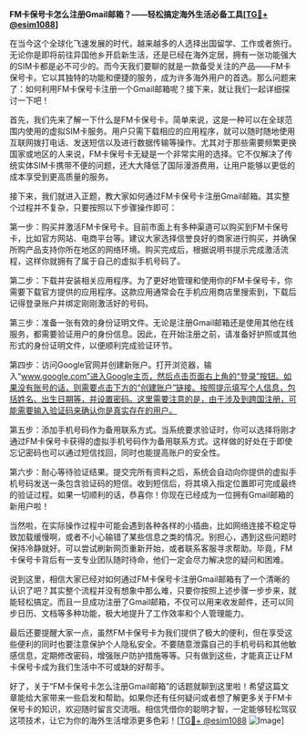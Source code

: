 **FM卡保号卡怎么注册Gmail邮箱？——轻松搞定海外生活必备工具[[TG💪+ @esim1088](https://t.me/s/esim1088)]**

在当今这个全球化飞速发展的时代，越来越多的人选择出国留学、工作或者旅行。无论你是即将前往异国他乡开启新生活，还是已经在海外定居，拥有一张功能强大的SIM卡都是必不可少的。而今天我们要聊的就是一款备受关注的产品——FM卡保号卡。它以其独特的功能和便捷的服务，成为许多海外用户的首选。那么问题来了：如何利用FM卡保号卡注册一个Gmail邮箱呢？接下来，就让我们一起详细探讨一下吧！

首先，我们先来了解一下什么是FM卡保号卡。简单来说，这是一种可以在全球范围内使用的虚拟SIM卡服务。用户只需下载相应的应用程序，就可以随时随地使用互联网拨打电话、发送短信以及进行数据传输等操作。尤其对于那些需要频繁更换国家或地区的人来说，FM卡保号卡无疑是一个非常实用的选择。它不仅解决了传统实体SIM卡携带不便的问题，还大大降低了国际漫游费用，让用户能够以更低的成本享受到更高质量的服务。

接下来，我们就进入正题，教大家如何通过FM卡保号卡注册Gmail邮箱。其实整个过程并不复杂，只要按照以下步骤操作即可：

第一步：购买并激活FM卡保号卡。目前市面上有多种渠道可以购买到FM卡保号卡，比如官方网站、电商平台等。建议大家选择信誉良好的商家进行购买，并确保所购产品支持你所在地区的网络环境。购买完成后，根据说明书提示完成激活流程，这样你就拥有了属于自己的虚拟手机号码了。

第二步：下载并安装相关应用程序。为了更好地管理和使用你的FM卡保号卡，你需要下载官方提供的应用程序。这款应用通常会在手机应用商店里搜索到，下载后记得登录账户并绑定刚刚激活好的号码。

第三步：准备一张有效的身份证明文件。无论是注册Gmail邮箱还是使用其他在线服务，都需要验证用户的身份信息。因此，在开始注册之前，请准备好护照或其他形式的身份证明文件，以便顺利完成验证环节。

第四步：访问Google官网并创建新账户。打开浏览器，输入“www.google.com”进入Google主页，然后点击页面右上角的“登录”按钮。如果没有账号的话，则需要点击下方的“创建账户”链接。按照提示填写个人信息，包括姓名、出生日期等，并设置密码。这里需要注意的是，由于涉及到跨国注册，可能需要输入验证码来确认你是真实存在的用户。

第五步：添加手机号码作为备用联系方式。当系统要求验证时，你可以选择将刚才通过FM卡保号卡获得的虚拟手机号码作为备用联系方式。这样做的好处在于即使忘记密码也可以通过短信找回，同时也能提高账户的安全性。

第六步：耐心等待验证结果。提交完所有资料之后，系统会自动向你提供的虚拟手机号码发送一条包含验证码的短信。收到短信后，将其填入指定位置即可完成最终的验证过程。如果一切顺利的话，恭喜你！你现在已经成为一位拥有Gmail邮箱的新用户啦！

当然啦，在实际操作过程中可能会遇到各种各样的小插曲，比如网络连接不稳定导致加载缓慢啊，或者不小心输错了某些信息之类的情况。别担心，遇到这些问题时保持冷静就好。可以尝试刷新网页重新开始，或者联系客服寻求帮助。毕竟，FM卡保号卡背后有一支专业团队随时待命，他们一定会尽力解决您的疑问和困难。

说到这里，相信大家已经对如何通过FM卡保号卡注册Gmail邮箱有了一个清晰的认识了吧？其实整个流程并没有想象中那么难，只要你按照上述步骤一步步来，就能轻松搞定。而且一旦成功注册了Gmail邮箱，不仅可以用来收发邮件，还可以同步日历、文档等多种功能，极大地提升了工作效率和个人管理能力。

最后还要提醒大家一点，虽然FM卡保号卡为我们提供了极大的便利，但在享受这些便利的同时也要注意保护个人隐私安全。不要随意泄露自己的手机号码和其他敏感信息，定期修改密码，增强账户防护措施等等。只有做到这些，才能真正让FM卡保号卡成为我们生活中不可或缺的好帮手。

好了，关于“FM卡保号卡怎么注册Gmail邮箱”的话题就聊到这里啦！希望这篇文章能给大家带来一些启发和帮助。如果你还有任何疑问或者想了解更多关于FM卡保号卡的知识，欢迎随时留言交流哦。相信凭借你的聪明才智，一定能够轻松驾驭这项技术，让它为你的海外生活增添更多色彩！[[TG💪+ @esim1088](https://t.me/s/esim1088) ![Image](https://i.postimg.cc/4NQfJmqS/Snipaste-2025-05-13-00-14-12.png)]